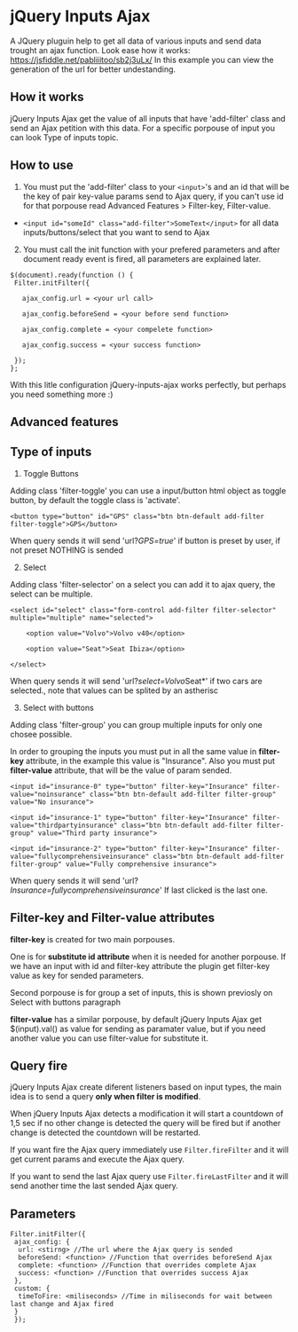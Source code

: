 # jQuery Inputs Ajax
A JQuery pluguin help to get all data of various inputs and send data trought an ajax function.
Look ease how it works: https://jsfiddle.net/pabliiitoo/sb2j3uLx/
In this example you can view the generation of the url for better undestanding.

## How it works
jQuery Inputs Ajax get the value of all inputs that have 'add-filter' class and send an Ajax petition with this data.
For a specific porpouse of input you can look Type of inputs topic.

## How to use

1. You must put the 'add-filter' class to your `<input>`'s and an id that will be the key of pair key-value params send to Ajax query, if you can't use id for that porpouse read Advanced Features > Filter-key, Filter-value.
  * `<input id="someId" class="add-filter">SomeText</input>` for all data inputs/buttons/select that you want to send to Ajax
2. You must call the init function with your prefered parameters and after document ready event is fired, all parameters are explained later.

  ```
  $(document).ready(function () {
   Filter.initFilter({
   
     ajax_config.url = <your url call>
     
     ajax_config.beforeSend = <your before send function>
     
     ajax_config.complete = <your compelete function>
     
     ajax_config.success = <your success function>
     
   });
  };
  ```

With this litle configuration jQuery-inputs-ajax works perfectly, but perhaps you need something more :)

## Advanced features

## Type of inputs

1. Toggle Buttons

Adding class 'filter-toggle' you can use a input/button html object as toggle button, by default the toggle class is 'activate'.

`<button type="button" id="GPS" class="btn btn-default add-filter filter-toggle">GPS</button>` 

When query sends it will send 'url?*GPS=true*' if button is preset by user, if not preset NOTHING is sended

2. Select

Adding class 'filter-selector' on a select you can add it to ajax query, the select can be multiple.

```
<select id="select" class="form-control add-filter filter-selector" multiple="multiple" name="selected">

    <option value="Volvo">Volvo v40</option>
    
    <option value="Seat">Seat Ibiza</option>
    
</select>
```

When query sends it will send 'url?*select=Volvo*Seat*' if two cars are selected., note that values can be splited by an astherisc

3. Select with buttons

Adding class 'filter-group' you can group multiple inputs for only one chosee possible. 

In order to grouping the inputs you must put in all the same value in **filter-key** attribute, in the example this value is "Insurance".
Also you must put **filter-value** attribute, that will be the value of param sended.

```
<input id="insurance-0" type="button" filter-key="Insurance" filter-value="noinsurance" class="btn btn-default add-filter filter-group" value="No insurance">

<input id="insurance-1" type="button" filter-key="Insurance" filter-value="thirdpartyinsurance" class="btn btn-default add-filter filter-group" value="Third party insurance">

<input id="insurance-2" type="button" filter-key="Insurance" filter-value="fullycomprehensiveinsurance" class="btn btn-default add-filter filter-group" value="Fully comprehensive insurance">
```

When query sends it will send 'url?*Insurance=fullycomprehensiveinsurance*' If last clicked is the last one.


## Filter-key and Filter-value attributes

**filter-key** is created for two main porpouses. 

One is for **substitute id attribute** when it is needed for another porpouse. If we have an input with id and filter-key attribute the plugin get filter-key value as key for sended parameters.

Second porpouse is for group a set of inputs, this is shown previosly on Select with buttons paragraph

**filter-value** has a similar porpouse, by default jQuery Inputs Ajax get $(input).val() as value for sending as paramater value, but if you need another value you can use filter-value for substitute it.

## Query fire

jQuery Inputs Ajax create diferent listeners based on input types, the main idea is to send a query **only when filter is modified**.

When jQuery Inputs Ajax detects a modification it will start a countdown of 1,5 sec if no other change is detected the query will be fired but if another change is detected the countdown will be restarted.

If you want fire the Ajax query immediately use `Filter.fireFilter` and it will get current params and execute the Ajax query.

If you want to send the last Ajax query use `Filter.fireLastFilter` and it will send another time the last sended Ajax query.

## Parameters

```
Filter.initFilter({
 ajax_config: {
  url: <stirng> //The url where the Ajax query is sended
  beforeSend: <function> //Function that overrides beforeSend Ajax
  complete: <function> //Function that overrides complete Ajax
  success: <function> //Function that overrides success Ajax
 },
 custom: {
  timeToFire: <miliseconds> //Time in miliseconds for wait between last change and Ajax fired
 }
 });

